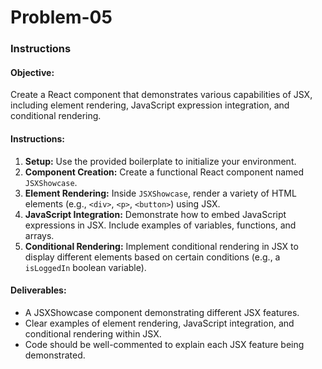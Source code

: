 # Problem-05

### Instructions

#### Objective:

Create a React component that demonstrates various capabilities of JSX, including element rendering, JavaScript expression integration, and conditional rendering.

#### Instructions:

1. <b>Setup:</b> Use the provided boilerplate to initialize your environment.
2. <b>Component Creation:</b> Create a functional React component named `JSXShowcase`.
3. <b>Element Rendering:</b> Inside `JSXShowcase`, render a variety of HTML elements (e.g., `<div>`, `<p>`, `<button>`) using JSX.
4. <b>JavaScript Integration:</b> Demonstrate how to embed JavaScript expressions in JSX. Include examples of variables, functions, and arrays.
5. <b>Conditional Rendering:</b> Implement conditional rendering in JSX to display different elements based on certain conditions (e.g., a `isLoggedIn` boolean variable).

#### Deliverables:

- A JSXShowcase component demonstrating different JSX features.
- Clear examples of element rendering, JavaScript integration, and conditional rendering within JSX.
- Code should be well-commented to explain each JSX feature being demonstrated.